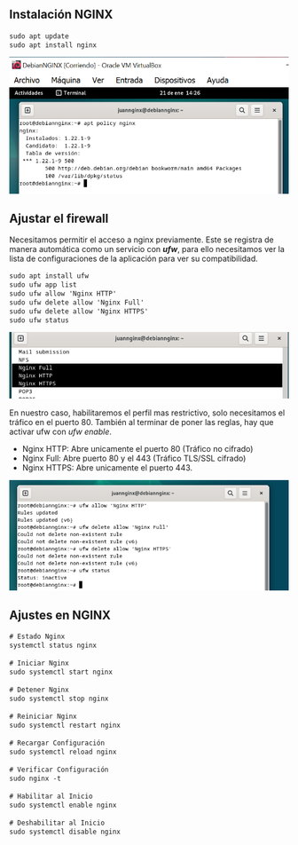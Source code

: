 ## Instalación NGINX

```
sudo apt update
sudo apt install nginx
```

![1](/Imagenes/1.PNG)

## Ajustar el firewall

Necesitamos permitir el acceso a nginx previamente. Este se registra de manera automática como un servicio con ***ufw***, para ello necesitamos ver la lista de configuraciones de la aplicación para ver su compatibilidad.

```
sudo apt install ufw
sudo ufw app list
sudo ufw allow 'Nginx HTTP'
sudo ufw delete allow 'Nginx Full'
sudo ufw delete allow 'Nginx HTTPS'
sudo ufw status
```

![2](/Imagenes/2.PNG)

En nuestro caso, habilitaremos el perfil mas restrictivo, solo necesitamos el tráfico en el puerto 80. También al terminar de poner las reglas, hay que activar ufw con *ufw enable*.

* Nginx HTTP: Abre unicamente el puerto 80 (Tráfico no cifrado)
* Nginx Full: Abre puerto 80 y el 443 (Tráfico TLS/SSL cifrado)
* Nginx HTTPS: Abre unicamente el puerto 443.

![3](/Imagenes/3.PNG)

## Ajustes en NGINX

```
# Estado Nginx
systemctl status nginx

# Iniciar Nginx
sudo systemctl start nginx

# Detener Nginx
sudo systemctl stop nginx

# Reiniciar Nginx
sudo systemctl restart nginx

# Recargar Configuración
sudo systemctl reload nginx

# Verificar Configuración
sudo nginx -t

# Habilitar al Inicio
sudo systemctl enable nginx

# Deshabilitar al Inicio
sudo systemctl disable nginx
```





